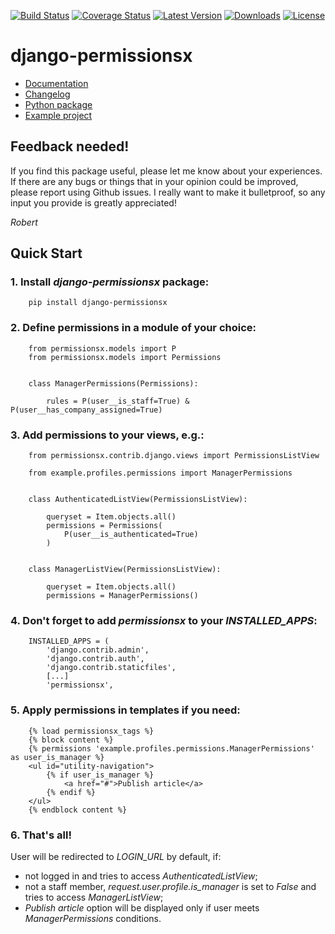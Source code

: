 [![Build Status](https://travis-ci.org/thinkingpotato/django-permissionsx.png?branch=master)](https://travis-ci.org/thinkingpotato/django-permissionsx)
[![Coverage Status](https://coveralls.io/repos/thinkingpotato/django-permissionsx/badge.png)](https://coveralls.io/r/thinkingpotato/django-permissionsx)
[![Latest Version](https://pypip.in/v/django-permissionsx/badge.png)](https://pypi.python.org/pypi/django-permissionsx/)
[![Downloads](https://pypip.in/d/django-permissionsx/badge.png?period=month)](https://pypi.python.org/pypi/django-permissionsx/)
[![License](https://pypip.in/license/django-permissionsx/badge.png)](https://pypi.python.org/pypi/django-permissionsx/)

# django-permissionsx

* [Documentation](http://django-permissionsx.readthedocs.org/)
* [Changelog](http://django-permissionsx.readthedocs.org/en/latest/changelog.html)
* [Python package](http://pypi.python.org/pypi/django-permissionsx/)
* [Example project](http://github.com/thinkingpotato/django-permissionsx-example)

## Feedback needed!

If you find this package useful, please let me know about your experiences. If there are any bugs or things that in your opinion could be improved, please report using Github issues. I really want to make it bulletproof, so any input you provide is greatly appreciated!

_Robert_

## Quick Start

### 1. Install *django-permissionsx* package:

        pip install django-permissionsx

### 2. Define permissions in a module of your choice:

        from permissionsx.models import P
        from permissionsx.models import Permissions


        class ManagerPermissions(Permissions):

            rules = P(user__is_staff=True) & P(user__has_company_assigned=True)


### 3. Add permissions to your views, e.g.:

        from permissionsx.contrib.django.views import PermissionsListView

        from example.profiles.permissions import ManagerPermissions


        class AuthenticatedListView(PermissionsListView):

            queryset = Item.objects.all()
            permissions = Permissions(
                P(user__is_authenticated=True)
            )


        class ManagerListView(PermissionsListView):

            queryset = Item.objects.all()
            permissions = ManagerPermissions()


### 4. Don't forget to add *permissionsx* to your *INSTALLED_APPS*:

        INSTALLED_APPS = (
            'django.contrib.admin',
            'django.contrib.auth',
            'django.contrib.staticfiles',
            [...]
            'permissionsx',

### 5. Apply permissions in templates if you need:

        {% load permissionsx_tags %}
        {% block content %}
        {% permissions 'example.profiles.permissions.ManagerPermissions' as user_is_manager %}
        <ul id="utility-navigation">
            {% if user_is_manager %}
                <a href="#">Publish article</a>
            {% endif %}
        </ul>
        {% endblock content %}

### 6. That's all!

User will be redirected to *LOGIN_URL* by default, if:

* not logged in and tries to access *AuthenticatedListView*;
* not a staff member, *request.user.profile.is_manager* is set to *False* and tries to access *ManagerListView*;
* *Publish article* option will be displayed only if user meets *ManagerPermissions* conditions.
